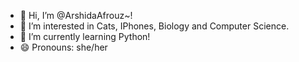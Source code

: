 - 👋 Hi, I’m @ArshidaAfrouz~!
- 👀 I’m interested in Cats, IPhones, Biology and Computer Science.
- 🌱 I’m currently learning Python!
- 😄 Pronouns: she/her

<!---
ArshidaAfrouz/ArshidaAfrouz is a ✨ special ✨ repository because its `README.md` (this file) appears on your GitHub profile.
You can click the Preview link to take a look at your changes.
--->
